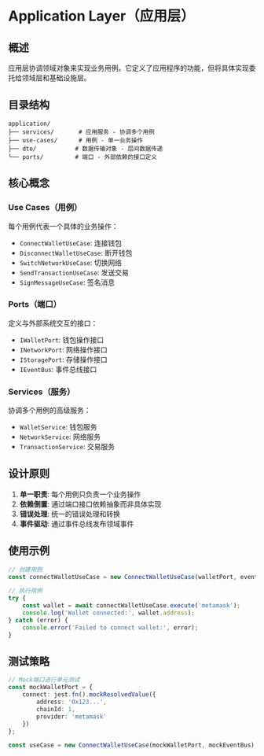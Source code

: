 # Application Layer（应用层）

## 概述

应用层协调领域对象来实现业务用例。它定义了应用程序的功能，但将具体实现委托给领域层和基础设施层。

## 目录结构

```
application/
├── services/       # 应用服务 - 协调多个用例
├── use-cases/      # 用例 - 单一业务操作
├── dto/           # 数据传输对象 - 层间数据传递
└── ports/         # 端口 - 外部依赖的接口定义
```

## 核心概念

### Use Cases（用例）

每个用例代表一个具体的业务操作：

- `ConnectWalletUseCase`: 连接钱包
- `DisconnectWalletUseCase`: 断开钱包
- `SwitchNetworkUseCase`: 切换网络
- `SendTransactionUseCase`: 发送交易
- `SignMessageUseCase`: 签名消息

### Ports（端口）

定义与外部系统交互的接口：

- `IWalletPort`: 钱包操作接口
- `INetworkPort`: 网络操作接口
- `IStoragePort`: 存储操作接口
- `IEventBus`: 事件总线接口

### Services（服务）

协调多个用例的高级服务：

- `WalletService`: 钱包服务
- `NetworkService`: 网络服务
- `TransactionService`: 交易服务

## 设计原则

1. **单一职责**: 每个用例只负责一个业务操作
2. **依赖倒置**: 通过端口接口依赖抽象而非具体实现
3. **错误处理**: 统一的错误处理和转换
4. **事件驱动**: 通过事件总线发布领域事件

## 使用示例

```typescript
// 创建用例
const connectWalletUseCase = new ConnectWalletUseCase(walletPort, eventBus);

// 执行用例
try {
	const wallet = await connectWalletUseCase.execute('metamask');
	console.log('Wallet connected:', wallet.address);
} catch (error) {
	console.error('Failed to connect wallet:', error);
}
```

## 测试策略

```typescript
// Mock端口进行单元测试
const mockWalletPort = {
	connect: jest.fn().mockResolvedValue({
		address: '0x123...',
		chainId: 1,
		provider: 'metamask'
	})
};

const useCase = new ConnectWalletUseCase(mockWalletPort, mockEventBus);
```
